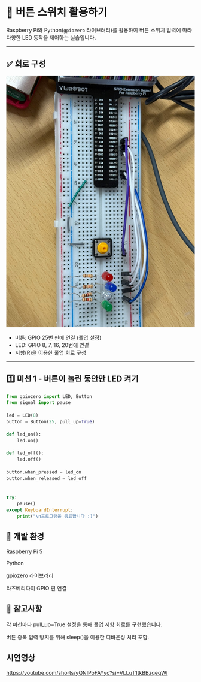 # 🎯 버튼 스위치 활용하기

Raspberry Pi와 Python(`gpiozero` 라이브러리)를 활용하여 버튼 스위치 입력에 따라 다양한 LED 동작을 제어하는 실습입니다.


---
## ✅ 회로 구성
![회로 사진](../figure/KakaoTalk_20250416_124039855.jpg)
- 버튼: GPIO 25번 핀에 연결 (풀업 설정)
- LED: GPIO 8, 7, 16, 20번에 연결
- 저항(R)을 이용한 풀업 회로 구성

---

## 1️⃣ 미션 1 - 버튼이 눌린 동안만 LED 켜기

```python
from gpiozero import LED, Button
from signal import pause

led = LED(8)
button = Button(25, pull_up=True)

def led_on():
    led.on()

def led_off():
    led.off()

button.when_pressed = led_on
button.when_released = led_off


try:
    pause()
except KeyboardInterrupt:
    print("\n프로그램을 종료합니다 :)")
```

## 📝 개발 환경
Raspberry Pi 5

Python

gpiozero 라이브러리

라즈베리파이 GPIO 핀 연결



## 🔧 참고사항
각 미션마다 pull_up=True 설정을 통해 풀업 저항 회로를 구현했습니다.

버튼 중복 입력 방지를 위해 sleep()을 이용한 디바운싱 처리 포함.



## 시연영상
https://youtube.com/shorts/yQNIPoFAYyc?si=VLLuT1tkBBzqeqWI

